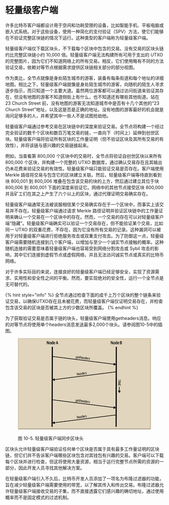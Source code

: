 # 轻量级客户端

 许多比特币客户端都设计用于空间和功耗受限的设备，比如智能手机、平板电脑或嵌入式系统。对于这些设备，使用一种简化的支付验证（SPV）方法，使它们能够在不验证完整区块链的情况下运行。这种类型的客户端称为轻量级客户端。

轻量级客户端仅下载区块头，不下载每个区块中包含的交易。没有交易的区块头链约比完整区块链小约 10,000 倍。轻量级客户端无法构建所有可用于支出的 UTXO 的完整图片，因为它们不知道网络上的所有交易。相反，它们使用略有不同的方法验证交易，依赖对等节点根据需求提供区块链相关部分的部分视图。

作为类比，全节点就像是身处陌生城市的游客，装备有每条街道和每个地址的详细地图。相比之下，轻量级客户端就像是身处陌生城市的游客，向随机的陌生人寻求逐步指示，而只知道一个主要大道。虽然两位游客都可以通过访问街道来验证其存在，但没有地图的游客不知道侧街上有什么，也不知道还有哪些其他街道。站在 23 Church Street 前，没有地图的游客无法知道城市中是否有十几个其他的“23 Church Street”地址，以及这是否是正确的地址。没有地图的游客最好的机会就是询问足够多的人，并希望其中一些人不是试图抢劫他。

轻量级客户端通过参考交易在区块链中的深度来验证交易。全节点将构建一个经过完全验证的数千个区块和数百万笔交易的链，一直向下（时间上）延伸到创世区块。轻量级客户端将验证所有区块的工作量证明（但不验证区块及其所有交易的有效性），并将该链与感兴趣的交易链接起来。

例如，当查看第 800,000 个区块中的交易时，全节点将验证自创世区块以来所有 800,000 个区块，并构建一个完整的 UTXO 数据库，通过确认交易存在且其输出仍未花费来验证交易的有效性。轻量级客户端只能验证交易是否存在。客户端使用 Merkle 路径将交易与包含它的区块建立关联。然后，轻量级客户端等待直到看到块 800,001 到 800,006 堆叠在包含该交易的块的上方，然后通过建立其位于块 800,006 到 800,001 下面的深度来验证它。网络中的其他节点接受区块 800,000 并且矿工们在其之上产生了六个以上的区块，通过代理证明交易确实存在。

轻量级客户端通常无法被说服相信某个交易确实存在于一个区块中，而事实上该交易并不存在。轻量级客户端通过请求 Merkle 路径证明并验证区块链中的工作量证明来确认一个交易在一个区块中的存在。然而，一个交易的存在可以对轻量级客户端“隐藏”。轻量级客户端确实可以验证一个交易存在，但不能验证某个交易，比如同一 UTXO 的双重花费，不存在，因为它没有所有交易的记录。这种漏洞可以被用于对轻量级客户端进行拒绝服务攻击或双重支付攻击。为了防御这一点，轻量级客户端需要随机连接到几个客户端，以增加与至少一个诚实节点接触的概率。这种随机连接的需要意味着轻量级客户端也容易受到网络分割攻击或 Sybil 攻击的影响，其中它们连接到虚假节点或虚假网络，并且无法访问诚实节点或真实的比特币网络。

对于许多实际目的来说，连接良好的轻量级客户端已经足够安全，实现了资源需求、实用性和安全性之间的平衡。然而，要实现绝对的安全性，运行一个全节点是无可替代的。&#x20;

{% hint style="info" %}
全节点通过检查下面的成千上万个区块的整个链条来验证交易，以确保UTXO存在且未被花费，而轻量级客户端仅证明交易存在，并检查包含该交易的区块是否被其上方的少数区块所覆盖。
{% endhint %}

为了获取验证交易是否属于链的块头，轻量级客户端使用getheaders消息。响应的对等节点将使用单个headers消息发送最多2,000个块头。请参阅图10-5中的插图。

<figure><img src="../.gitbook/assets/10.5.png" alt=""><figcaption><p>图 10-5. 轻量级客户端同步区块头</p></figcaption></figure>

区块头允许轻量级客户端验证任何单个区块是否属于具有最多工作量证明的区块链，但它们并不告诉客户端哪些区块包含对其钱包有兴趣的交易。客户端可以下载每个区块并进行检查，但这将使用大量资源，相当于运行完整节点所需的资源的一部分，因此开发人员寻找其他解决方案。

 在轻量级客户端引入不久后，比特币开发人员添加了一项名为布隆过滤器的功能，旨在减少轻量级客户端需要使用的带宽，以了解其传入和传出交易。布隆过滤器允许轻量级客户端接收交易的子集，而不直接透露它们感兴趣的确切地址，通过使用概率而不是固定模式的过滤机制。
